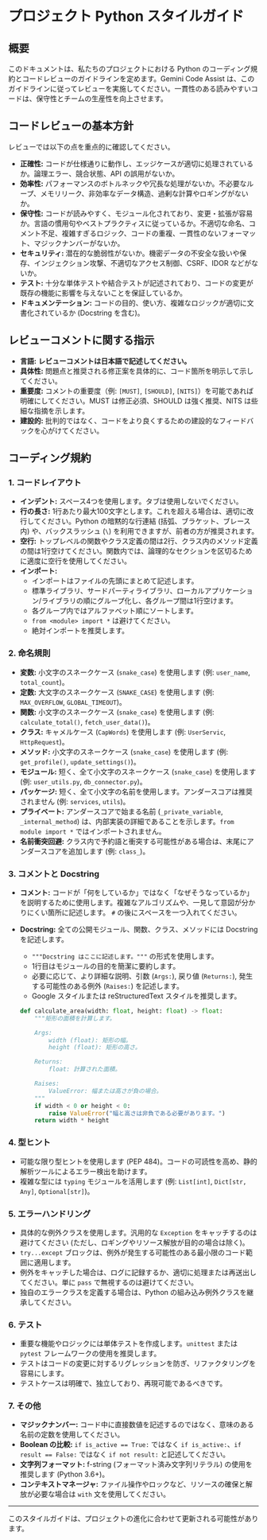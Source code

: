 # プロジェクト Python スタイルガイド

## 概要
このドキュメントは、私たちのプロジェクトにおける Python のコーディング規約とコードレビューのガイドラインを定めます。Gemini Code Assist は、このガイドラインに従ってレビューを実施してください。一貫性のある読みやすいコードは、保守性とチームの生産性を向上させます。

## コードレビューの基本方針
レビューでは以下の点を重点的に確認してください。

* **正確性:** コードが仕様通りに動作し、エッジケースが適切に処理されているか。論理エラー、競合状態、API の誤用がないか。
* **効率性:** パフォーマンスのボトルネックや冗長な処理がないか。不必要なループ、メモリリーク、非効率なデータ構造、過剰な計算やロギングがないか。
* **保守性:** コードが読みやすく、モジュール化されており、変更・拡張が容易か。言語の慣用句やベストプラクティスに従っているか。不適切な命名、コメント不足、複雑すぎるロジック、コードの重複、一貫性のないフォーマット、マジックナンバーがないか。
* **セキュリティ:** 潜在的な脆弱性がないか。機密データの不安全な扱いや保存、インジェクション攻撃、不適切なアクセス制御、CSRF、IDOR などがないか。
* **テスト:** 十分な単体テストや結合テストが記述されており、コードの変更が既存の機能に影響を与えないことを保証しているか。
* **ドキュメンテーション:** コードの目的、使い方、複雑なロジックが適切に文書化されているか (Docstring を含む)。

## レビューコメントに関する指示
* **言語:** **レビューコメントは日本語で記述してください。**
* **具体性:** 問題点と推奨される修正案を具体的に、コード箇所を明示して示してください。
* **重要度:** コメントの重要度（例: `[MUST]`, `[SHOULD]`, `[NITS]`）を可能であれば明確にしてください。MUST は修正必須、SHOULD は強く推奨、NITS は些細な指摘を示します。
* **建設的:** 批判的ではなく、コードをより良くするための建設的なフィードバックを心がけてください。

## コーディング規約

### 1. コードレイアウト
* **インデント:** スペース4つを使用します。タブは使用しないでください。
* **行の長さ:** 1行あたり最大100文字とします。これを超える場合は、適切に改行してください。Python の暗黙的な行連結 (括弧、ブラケット、ブレース内) や、バックスラッシュ (`\`) を利用できますが、前者の方が推奨されます。
* **空行:** トップレベルの関数やクラス定義の間は2行、クラス内のメソッド定義の間は1行空けてください。関数内では、論理的なセクションを区切るために適度に空行を使用してください。
* **インポート:**
    * インポートはファイルの先頭にまとめて記述します。
    * 標準ライブラリ、サードパーティライブラリ、ローカルアプリケーション/ライブラリの順にグループ化し、各グループ間は1行空けます。
    * 各グループ内ではアルファベット順にソートします。
    * `from <module> import *` は避けてください。
    * 絶対インポートを推奨します。

### 2. 命名規則
* **変数:** 小文字のスネークケース (`snake_case`) を使用します (例: `user_name`, `total_count`)。
* **定数:** 大文字のスネークケース (`SNAKE_CASE`) を使用します (例: `MAX_OVERFLOW`, `GLOBAL_TIMEOUT`)。
* **関数:** 小文字のスネークケース (`snake_case`) を使用します (例: `calculate_total()`, `fetch_user_data()`)。
* **クラス:** キャメルケース (`CapWords`) を使用します (例: `UserServic`, `HttpRequest`)。
* **メソッド:** 小文字のスネークケース (`snake_case`) を使用します (例: `get_profile()`, `update_settings()`)。
* **モジュール:** 短く、全て小文字のスネークケース (`snake_case`) を使用します (例: `user_utils.py`, `db_connector.py`)。
* **パッケージ:** 短く、全て小文字の名前を使用します。アンダースコアは推奨されません (例: `services`, `utils`)。
* **プライベート:** アンダースコアで始まる名前 (`_private_variable`, `_internal_method`) は、内部実装の詳細であることを示します。`from module import *` ではインポートされません。
* **名前衝突回避:** クラス内で予約語と衝突する可能性がある場合は、末尾にアンダースコアを追加します (例: `class_`)。

### 3. コメントと Docstring
* **コメント:** コードが「何をしているか」ではなく「なぜそうなっているか」を説明するために使用します。複雑なアルゴリズムや、一見して意図が分かりにくい箇所に記述します。 `#` の後にスペースを一つ入れてください。
* **Docstring:** 全ての公開モジュール、関数、クラス、メソッドには Docstring を記述します。
    * `"""Docstring はここに記述します。"""` の形式を使用します。
    * 1行目はモジュールの目的を簡潔に要約します。
    * 必要に応じて、より詳細な説明、引数 (`Args:`), 戻り値 (`Returns:`), 発生する可能性のある例外 (`Raises:`) を記述します。
    * Google スタイルまたは reStructuredText スタイルを推奨します。

    ```python
    def calculate_area(width: float, height: float) -> float:
        """矩形の面積を計算します。

        Args:
            width (float): 矩形の幅。
            height (float): 矩形の高さ。

        Returns:
            float: 計算された面積。

        Raises:
            ValueError: 幅または高さが負の場合。
        """
        if width < 0 or height < 0:
            raise ValueError("幅と高さは非負である必要があります。")
        return width * height
    ```

### 4. 型ヒント
* 可能な限り型ヒントを使用します (PEP 484)。コードの可読性を高め、静的解析ツールによるエラー検出を助けます。
* 複雑な型には `typing` モジュールを活用します (例: `List[int]`, `Dict[str, Any]`, `Optional[str]`)。

### 5. エラーハンドリング
* 具体的な例外クラスを使用します。汎用的な `Exception` をキャッチするのは避けてください (ただし、ロギングやリソース解放が目的の場合は除く)。
* `try...except` ブロックは、例外が発生する可能性のある最小限のコード範囲に適用します。
* 例外をキャッチした場合は、ログに記録するか、適切に処理または再送出してください。単に `pass` で無視するのは避けてください。
* 独自のエラークラスを定義する場合は、Python の組み込み例外クラスを継承してください。

### 6. テスト
* 重要な機能やロジックには単体テストを作成します。`unittest` または `pytest` フレームワークの使用を推奨します。
* テストはコードの変更に対するリグレッションを防ぎ、リファクタリングを容易にします。
* テストケースは明確で、独立しており、再現可能であるべきです。

### 7. その他
* **マジックナンバー:** コード中に直接数値を記述するのではなく、意味のある名前の定数を使用してください。
* **Boolean の比較:** `if is_active == True:` ではなく `if is_active:`、`if result == False:` ではなく `if not result:` と記述してください。
* **文字列フォーマット:** f-string (フォーマット済み文字列リテラル) の使用を推奨します (Python 3.6+)。
* **コンテキストマネージャ:** ファイル操作やロックなど、リソースの確保と解放が必要な場合は `with` 文を使用してください。

---

このスタイルガイドは、プロジェクトの進化に合わせて更新される可能性があります。
